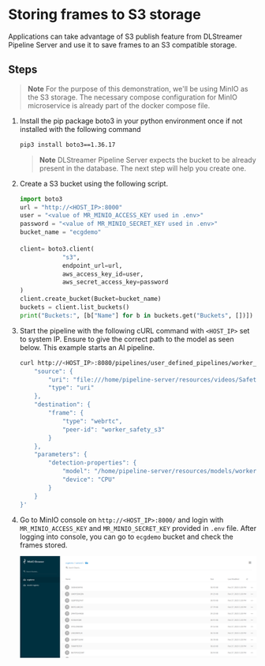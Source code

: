 # Storing frames to S3 storage

Applications can take advantage of S3 publish feature from DLStreamer Pipeline Server and use it to save frames to an S3 compatible storage.

## Steps

> **Note** For the purpose of this demonstration, we'll be using MinIO as the S3 storage. The necessary compose configuration for MinIO microservice is already part of the docker compose file.

1. Install the pip package boto3 in your python environment once if not installed with the following command
    ```sh
    pip3 install boto3==1.36.17
    ```
    > **Note** DLStreamer Pipeline Server expects the bucket to be already present in the database. The next step will help you create one.
    
2. Create a S3 bucket using the following script.

   ```python
   import boto3
   url = "http://<HOST_IP>:8000"
   user = "<value of MR_MINIO_ACCESS_KEY used in .env>"
   password = "<value of MR_MINIO_SECRET_KEY used in .env>"
   bucket_name = "ecgdemo"

   client= boto3.client(
               "s3",
               endpoint_url=url,
               aws_access_key_id=user,
               aws_secret_access_key=password
   )
   client.create_bucket(Bucket=bucket_name)
   buckets = client.list_buckets()
   print("Buckets:", [b["Name"] for b in buckets.get("Buckets", [])])
   ```

3. Start the pipeline with the following cURL command  with `<HOST_IP>` set to system IP. Ensure to give the correct path to the model as seen below. This example starts an AI pipeline.

    ```sh
    curl http://<HOST_IP>:8080/pipelines/user_defined_pipelines/worker_safety_s3write -X POST -H 'Content-Type: application/json' -d '{
        "source": {
            "uri": "file:///home/pipeline-server/resources/videos/Safety_Full_Hat_and_Vest.mp4",
            "type": "uri"
        },
        "destination": {
            "frame": {
                "type": "webrtc",
                "peer-id": "worker_safety_s3"
            }
        },
        "parameters": {
            "detection-properties": {
                "model": "/home/pipeline-server/resources/models/worker-safety/deployment/detection_1/model/model.xml",
                "device": "CPU"
            }
        }
    }'
    ```

4. Go to MinIO console on `http://<HOST_IP>:8000/` and login with `MR_MINIO_ACCESS_KEY` and `MR_MINIO_SECRET_KEY` provided in `.env` file. After logging into console, you can go to `ecgdemo` bucket and check the frames stored.

   ![S3 minio image storage](./images/s3-minio-storage.png)
